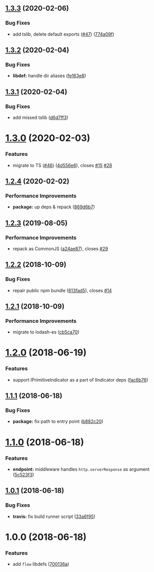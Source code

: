 ## [1.3.3](https://github.com/qiwi/health-indicator/compare/v1.3.2...v1.3.3) (2020-02-06)


### Bug Fixes

* add tslib, delete default exports ([#47](https://github.com/qiwi/health-indicator/issues/47)) ([774a09f](https://github.com/qiwi/health-indicator/commit/774a09f58705a777c4f46b654e11bfd3adcf2d04))

## [1.3.2](https://github.com/qiwi/health-indicator/compare/v1.3.1...v1.3.2) (2020-02-04)


### Bug Fixes

* **libdef:** handle dir aliases ([fe163e8](https://github.com/qiwi/health-indicator/commit/fe163e8cdea35c26ca060f3041b0af3cde3e1a8d))

## [1.3.1](https://github.com/qiwi/health-indicator/compare/v1.3.0...v1.3.1) (2020-02-04)


### Bug Fixes

* add missed tslib ([d6d7ff3](https://github.com/qiwi/health-indicator/commit/d6d7ff391930e11dfbb44705270e67a965004bb8))

# [1.3.0](https://github.com/qiwi/health-indicator/compare/v1.2.4...v1.3.0) (2020-02-03)


### Features

* migrate to TS ([#46](https://github.com/qiwi/health-indicator/issues/46)) ([4d556e6](https://github.com/qiwi/health-indicator/commit/4d556e6c35928f2a57fa6cfc57520a9cd01b298a)), closes [#15](https://github.com/qiwi/health-indicator/issues/15) [#28](https://github.com/qiwi/health-indicator/issues/28)

## [1.2.4](https://github.com/qiwi/health-indicator/compare/v1.2.3...v1.2.4) (2020-02-02)


### Performance Improvements

* **package:** up deps & repack ([869d6b7](https://github.com/qiwi/health-indicator/commit/869d6b724c343c3bb8b769f8d1a8f2d7886afe00))

## [1.2.3](https://github.com/qiwi/health-indicator/compare/v1.2.2...v1.2.3) (2019-08-05)


### Performance Improvements

* repack as CommonJS ([a24ae87](https://github.com/qiwi/health-indicator/commit/a24ae87)), closes [#29](https://github.com/qiwi/health-indicator/issues/29)

## [1.2.2](https://github.com/qiwi/health-indicator/compare/v1.2.1...v1.2.2) (2018-10-09)


### Bug Fixes

* repair public npm bundle ([613fad5](https://github.com/qiwi/health-indicator/commit/613fad5)), closes [#14](https://github.com/qiwi/health-indicator/issues/14)

## [1.2.1](https://github.com/qiwi/health-indicator/compare/v1.2.0...v1.2.1) (2018-10-09)


### Performance Improvements

* migrate to lodash-es ([cb5ca70](https://github.com/qiwi/health-indicator/commit/cb5ca70))

# [1.2.0](https://github.com/qiwi/health-indicator/compare/v1.1.1...v1.2.0) (2018-06-19)


### Features

* support IPrimitiveIndicator as a part of IIndicator deps ([fac6b76](https://github.com/qiwi/health-indicator/commit/fac6b76))

## [1.1.1](https://github.com/qiwi/health-indicator/compare/v1.1.0...v1.1.1) (2018-06-18)


### Bug Fixes

* **package:** fix path to entry point ([b882c20](https://github.com/qiwi/health-indicator/commit/b882c20))

# [1.1.0](https://github.com/qiwi/health-indicator/compare/v1.0.1...v1.1.0) (2018-06-18)


### Features

* **endpoint:** middleware handles `http.serverResponse` as argument ([5c523f3](https://github.com/qiwi/health-indicator/commit/5c523f3))

## [1.0.1](https://github.com/qiwi/health-indicator/compare/v1.0.0...v1.0.1) (2018-06-18)


### Bug Fixes

* **travis:** fix build runner script ([33a6f95](https://github.com/qiwi/health-indicator/commit/33a6f95))

# 1.0.0 (2018-06-18)


### Features

* add `flow` libdefs ([700136a](https://github.com/qiwi/health-indicator/commit/700136a))
